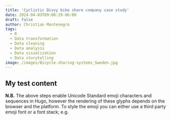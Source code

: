 ```yaml
---
title: 'Cyclistic Divvy bike share company case study'
date: 2024-04-03T09:08:29-06:00
draft: false
author: Christian Montenegro
tags:
  - R
  - Data transformation
  - Data cleaning
  - Data analysis
  - Data visualization
  - Data storytelling
image: /images/Bicycle-sharing-systems_Sweden.jpg
---
```


## My test content

**N.B.** The above steps enable Unicode Standard emoji characters and sequences in Hugo, however the rendering of these glyphs depends on the browser and the platform. To style the emoji you can either use a third party emoji font or a font stack; e.g.
